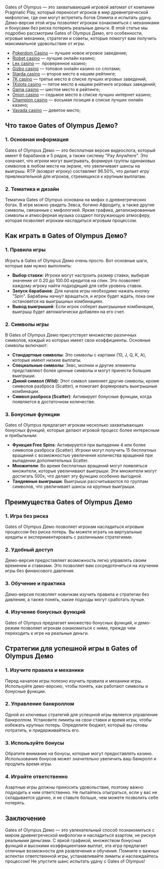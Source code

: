 Gates of Olympus — это захватывающий игровой автомат от компании Pragmatic Play, который переносит игроков в мир древнегреческой мифологии, где они могут встретить богов Олимпа и испытать удачу. Демо-версия этой игры позволяет игрокам ознакомиться с механиками и бонусами без риска потерять реальные деньги. В этой статье мы подробно рассмотрим Gates of Olympus Демо, его особенности, игровые механики, стратегии и советы, которые помогут вам получить максимальное удовольствие от игры.

* [Pokerdom Casino](https://brandplay.link/FwVc4f) — лучшее новое игровое заведение;
* [Riobet casino](https://brandplay.link/TnjsxFvH) — лучшие онлайн казино;
* [Lex casino](https://brandplay.link/VMqNXPFs) —  проверенное казино;
* [Gizbo casino](https://brandplay.link/rvzLrVLp) — топовое онлайн казино со слотами;
* [Starda casino](https://brandplay.link/HDcDrxLk) — второе место в нашем рейтинге;
* [7K casino](https://brandplay.link/dd46bNgD) — третье место в списке лучших игровых заведений;
* [1Xslots casino](https://brandplay.link/J2ZbqMPZ) — пятое место в нашем рейтинге игровых заведений;
* [Gama casino](https://brandplay.link/RD52jZbL) — шестое место в рейтинге;
* [Onion casino](https://brandplay.link/8LcS6Djb) — седьмое место в списке лучших интернет казино;
* [Champion casino](https://temon-gter.cfd/go/9n8?p56190p303844p3509t17502) — восьмая позиция в списке лучших онлайн казино;
* [Vavada casino](https://vavadapartner.pro/?promo=75590753-cc8b-4c4a-8d71-99b7a2293439-jud\&target=register) — девятое место;

## Что такое Gates of Olympus Демо?

### 1. Основная информация

Gates of Olympus Демо — это бесплатная версия видеослота, который имеет 6 барабанов и 5 рядов, а также систему "Pay Anywhere". Это означает, что игроки могут выигрывать, формируя группы одинаковых символов в любом месте на экране, что увеличивает шансы на выигрыш. RTP (возврат игроку) составляет 96.50%, что делает игру привлекательной для игроков, стремящихся к крупным выплатам.

### 2. Тематика и дизайн

Тематика Gates of Olympus основана на мифах о древнегреческих богах. В игре можно увидеть Зевса, богиню Афродиту, а также другие символы, связанные с мифологией. Яркая графика, детализированные символы и атмосферная музыка создают погружающую атмосферу, которая позволяет игрокам насладиться игровым процессом.

## Как играть в Gates of Olympus Демо?

### 1. Правила игры

Играть в Gates of Olympus Демо очень просто. Вот основные шаги, которые вам нужно выполнить:

* **Выбор ставки**: Игроки могут настроить размер ставки, выбирая значение от 0.20 до 100.00 кредитов на спин. Это позволяет каждому игроку найти подходящий для себя уровень ставок.
* **Запуск барабанов**: Для начала игры необходимо нажать кнопку "Spin". Барабаны начнут вращаться, и игрок будет ждать, пока они остановятся на выигрышных комбинациях.
* **Вывод выигрышей**: Если игрок соберет выигрышные комбинации, выигрыш будет автоматически добавлен на его счет.

### 2. Символы игры

В Gates of Olympus Демо присутствует множество различных символов, каждый из которых имеет свои коэффициенты. Основные символы включают:

* **Стандартные символы**: Это символы с картами (10, J, Q, K, A), которые имеют низкие выплаты.
* **Специальные символы**: Зевс, молнии и другие элементы представляют более ценные символы и могут принести большие выигрыши.
* **Дикий символ (Wild)**: Этот символ заменяет другие символы, кроме символов разброса (Scatter), и помогает формировать выигрышные комбинации.
* **Символ разброса (Scatter)**: Активирует бонусные функции, когда появляется в достаточном количестве.

### 3. Бонусные функции

Gates of Olympus предлагает игрокам несколько захватывающих бонусных функций, которые делают игровой процесс более интересным и прибыльным:

* **Функция Free Spins**: Активируется при выпадении 4 или более символов разброса (Scatter). Игроки могут получить 15 бесплатных вращений с возможностью увеличения количества вращений при выпадении дополнительных Scatter.
* **Множители**: Во время бесплатных вращений могут появляться множители, которые увеличивают выигрыши. Эти множители могут достигать 500x, что делает эту функцию особенно выгодной.
* **Тандемные выигрыши**: Выигрыши рассчитываются по группам символов, что увеличивает шансы на крупные выигрыши.

## Преимущества Gates of Olympus Демо

### 1. Игра без риска

Gates of Olympus Демо позволяет игрокам насладиться игровым процессом без риска потерь. Вы можете играть на виртуальные кредиты и экспериментировать с различными стратегиями.

### 2. Удобный доступ

Демо-версия предоставляет возможность легко управлять своим временем и ставками. Это позволяет вам сосредоточиться на изучении игры без финансового давления.

### 3. Обучение и практика

Демо-версия позволяет новичкам изучить правила и стратегии без давления, а также понять, какие подходы могут сработать лучше.

### 4. Изучение бонусных функций

Gates of Olympus предлагает множество бонусных функций, и демо-режим позволяет игрокам ознакомиться с ними, прежде чем переходить к игре на реальные деньги.

## Стратегии для успешной игры в Gates of Olympus Демо

### 1. Изучите правила и механики

Перед началом игры полезно изучить правила и механики игры. Используйте демо-версию, чтобы понять, как работают символы и бонусные функции.

### 2. Управление банкроллом

Одной из ключевых стратегий для успешной игры является управление банкроллом. Установите лимиты на свои ставки и время игры, чтобы избежать крупных потерь. Определите бюджет, который вы готовы потратить, и придерживайтесь его.

### 3. Используйте бонусы

Обратите внимание на бонусы, которые могут предоставлять казино. Использование бонусов может значительно увеличить ваш банкролл и продлить время игры.

### 4. Играйте ответственно

Азартные игры должны приносить удовольствие, поэтому важно подходить к ним ответственно. Не пытайтесь отыграться, если у вас не складывается удачно, и не ставьте больше, чем можете позволить себе потерять.

## Заключение

Gates of Olympus Демо — это увлекательный способ познакомиться с миром древнегреческой мифологии и насладиться азартом, не рискуя реальными деньгами. С яркой графикой, множеством бонусных функций и высокими коэффициентами выплат, эта игра предлагает отличные возможности для развлечения и обучения. Помните о важных аспектах ответственной игры, устанавливайте лимиты и наслаждайтесь процессом! Не упустите шанс испытать удачу с Gates of Olympus!
